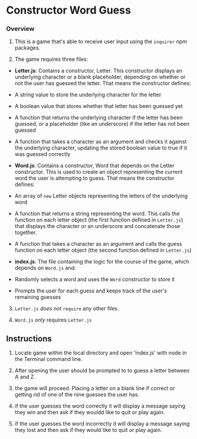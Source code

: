 # Constructor Word Guess



### Overview

1. This is a game that's able to receive user input using the `inquirer`  npm packages.

2. The game requires three files:

* **Letter.js**: Contains a constructor, Letter. This constructor displays an underlying character or a blank placeholder, depending on whether or not the user has guessed the letter. That means the constructor  defines:

* A string value to store the underlying character for the letter

* A boolean value that stores whether that letter has been guessed yet

* A function that returns the underlying character if the letter has been guessed, or a placeholder (like an underscore) if the letter has not been guessed

* A function that takes a character as an argument and checks it against the underlying character, updating the stored boolean value to true if it was guessed correctly

* **Word.js**: Contains a constructor, Word that depends on the Letter constructor. This is used to create an object representing the current word the user is attempting to guess. That means the constructor defines:

* An array of `new` Letter objects representing the letters of the underlying word

* A function that returns a string representing the word. This calls the function on each letter object (the first function defined in `Letter.js`) that displays the character or an underscore and concatenate those together.

* A function that takes a character as an argument and calls the guess function on each letter object (the second function defined in `Letter.js`)

* **index.js**: The file containing the logic for the course of the game, which depends on `Word.js` and:

* Randomly selects a word and uses the `Word` constructor to store it

* Prompts the user for each guess and keeps track of the user's remaining guesses

3. `Letter.js` *does not* `require` any other files.

4. `Word.js` *only* requires `Letter.js`


## Instructions

1. Locate game within the local directory and open 'index.js' with node in the Terminal command line.

2. After opening the user should be prompted to to guess a letter between A and Z. 

3. the game will proceed. Placing a letter on a blank line if correct or getting rid of one of the nine guesses the user has.

4. if the user guesses the word correctly it will display a message saying they win and then ask if they wouldd like to quit or play again.

5. if the user guesses the word incorrectly it will display a message saying they lost and then ask if they
would like to quit or play again.

